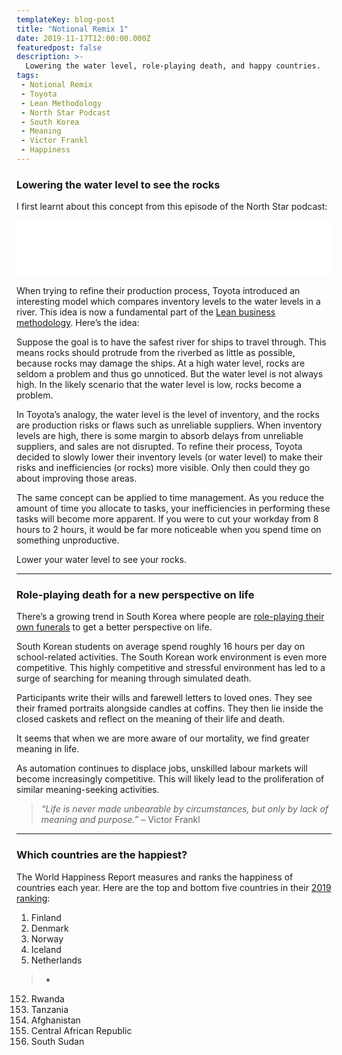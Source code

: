 ```yaml
---
templateKey: blog-post
title: "Notional Remix 1"
date: 2019-11-17T12:00:00.000Z
featuredpost: false
description: >-
  Lowering the water level, role-playing death, and happy countries.
tags:
 - Notional Remix
 - Toyota
 - Lean Methodology
 - North Star Podcast
 - South Korea
 - Meaning
 - Victor Frankl
 - Happiness
---
```

### Lowering the water level to see the rocks

I first learnt about this concept from this episode of the North Star podcast:

<dl>
<iframe style="border: none" src="//html5-player.libsyn.com/embed/episode/id/11873162/height/90/theme/custom/thumbnail/yes/direction/backward/render-playlist/no/custom-color/87A93A/" height="90" width="100%" scrolling="no"  allowfullscreen webkitallowfullscreen mozallowfullscreen oallowfullscreen msallowfullscreen></iframe>
</dl>

When trying to refine their production process, Toyota introduced an interesting model which compares inventory levels to the water levels in a river. This idea is now a fundamental part of the [Lean business methodology](https://leankit.com/learn/lean/lean-methodology/). Here’s the idea:

Suppose the goal is to have the safest river for ships to travel through. This means rocks should protrude from the riverbed as little as possible, because rocks may damage the ships. At a high water level, rocks are seldom a problem and thus go unnoticed. But the water level is not always high. In the likely scenario that the water level is low, rocks become a problem. 

In Toyota’s analogy, the water level is the level of inventory, and the rocks are production risks or flaws such as unreliable suppliers. When inventory levels are high, there is some margin to absorb delays from unreliable suppliers, and sales are not disrupted. To refine their process, Toyota decided to slowly lower their inventory levels (or water level) to make their risks and inefficiencies (or rocks) more visible. Only then could they go about improving those areas.

The same concept can be applied to time management. As you reduce the amount of time you allocate to tasks, your inefficiencies in performing these tasks will become more apparent. If you were to cut your workday from 8 hours to 2 hours, it would be far more noticeable when you spend time on something unproductive.

Lower your water level to see your rocks.
___

### Role-playing death for a new perspective on life

There’s a growing trend in South Korea where people are [role-playing their own funerals](https://www.youtube.com/watch?v=ejEaJUEOhjs) to get a better perspective on life.

South Korean students on average spend roughly 16 hours per day on school-related activities. The South Korean work environment is even more competitive. This highly competitive and stressful environment has led to a surge of searching for meaning through simulated death.

Participants write their wills and farewell letters to loved ones. They see their framed portraits alongside candles at coffins. They then lie inside the closed caskets and reflect on the meaning of their life and death. 

It seems that when we are more aware of our mortality, we find greater meaning in life.

As automation continues to displace jobs, unskilled labour markets will become increasingly competitive. This will likely lead to the proliferation of similar meaning-seeking activities.

>*“Life is never made unbearable by circumstances, but only by lack of meaning and purpose.”* – Victor Frankl

___

### Which countries are the happiest?

The World Happiness Report measures and ranks the happiness of countries each year. Here are the top and bottom five countries in their [2019 ranking](https://s3.amazonaws.com/happiness-report/2019/WHR19.pdf):

1. Finland
2. Denmark
3. Norway
4. Iceland
5. Netherlands

>-

152. Rwanda
153. Tanzania
154. Afghanistan
155. Central African Republic
156. South Sudan